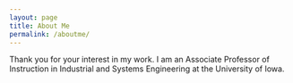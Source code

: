 ```yaml
---
layout: page
title: About Me
permalink: /aboutme/
---
```


Thank you for your interest in my work. I am an Associate Professor of Instruction in Industrial and Systems Engineering at the University of Iowa. 
